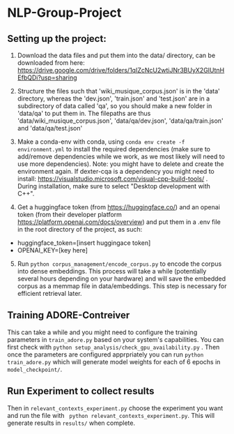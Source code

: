 # NLP-Group-Project

## Setting up the project:

1. Download the data files and put them into the data/ directory, can be downloaded from here: https://drive.google.com/drive/folders/1qIZcNcU2wtiJNr3BUyX2GIUtnHEfbQDi?usp=sharing

2. Structure the files such that 'wiki_musique_corpus.json' is in the 'data' directory, whereas the 'dev.json', 'train.json' and 'test.json' are in a subdirectory of data called 'qa', so you should make a new folder in 'data/qa' to put them in. The filepaths are thus 'data/wiki_musique_corpus.json', 'data/qa/dev.json', 'data/qa/train.json' and 'data/qa/test.json'

3. Make a conda-env with conda, using ``` conda env create -f environment.yml ``` to install the required dependencies (make sure to add/remove dependencies while we work, as we most likely will need to use more dependencies). Note: you might have to delete and create the environment again. If dexter-cqa is a dependency you might need to install: https://visualstudio.microsoft.com/visual-cpp-build-tools/ . During installation, make sure to select "Desktop development with C++". 

4. Get a huggingface token (from https://huggingface.co/) and an openai token (from their developer platform https://platform.openai.com/docs/overview) and put them in a .env file in the root directory of the project, as such: 
- huggingface_token=[insert huggingace token] 
- OPENAI_KEY=[key here]

5. Run `python corpus_management/encode_corpus.py` to encode the corpus into dense embeddings. This process will take a while (potentially several hours depending on your hardware) and will save the embedded corpus as a memmap file in data/embeddings. This step is necessary for efficient retrieval later.

## Training ADORE-Contreiver 
This can take a while and you might need to configure the training parameters in `train_adore.py` based on your system's capabilities. You can first check with ``` python setup_analysis/check_gpu_availability.py ``` . Then once the parameters are configured apprpriately you can run ```python train_adore.py``` which will generate model weights for each of 6 epochs in `model_checkpoint/`.

## Run Experiment to collect results
Then in `relevant_contexts_experiment.py` choose the experiment you want and run the file with ``` python relevant_contexts_experiment.py```. This will generate results in `results/` when complete.


